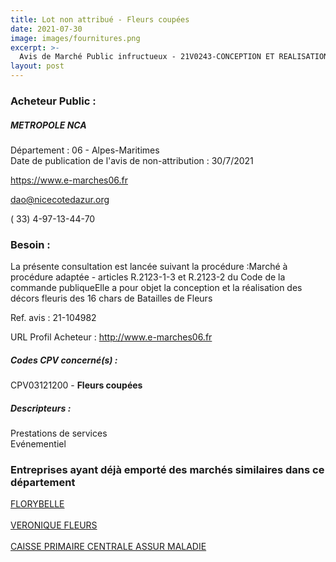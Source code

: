 ```yaml
---
title: Lot non attribué - Fleurs coupées
date: 2021-07-30
image: images/fournitures.png
excerpt: >-
  Avis de Marché Public infructueux - 21V0243-CONCEPTION ET REALISATION DES DECORS FLEURIS DES CHARS DE LA BATAILLE DES FLEURS POUR LE
layout: post
---
```


### Acheteur Public :
##### METROPOLE NCA
Département : 06 - Alpes-Maritimes<br/>
Date de publication de l'avis de non-attribution : 30/7/2021


https://www.e-marches06.fr

dao@nicecotedazur.org

( 33) 4-97-13-44-70
### Besoin :

La présente consultation est lancée suivant la procédure :Marché à procédure adaptée - articles R.2123-1-3 et R.2123-2 du Code de la commande publiqueElle a pour objet la conception et la réalisation des décors fleuris des 16 chars de Batailles de Fleurs

Ref. avis : 21-104982

URL Profil Acheteur : http://www.e-marches06.fr

##### Codes CPV concerné(s) :
CPV03121200 - **Fleurs coupées** <br/>

##### Descripteurs :
Prestations de services <br/>
Evénementiel <br/>

### Entreprises ayant déjà emporté des marchés similaires dans ce département
<a href="/entreprise-550/siren-351006242">FLORYBELLE</a><br/><br/>
<a href="/entreprise-551/siren-378920102">VERONIQUE FLEURS</a><br/><br/>
<a href="/entreprise-575/siren-782885735">CAISSE PRIMAIRE CENTRALE ASSUR MALADIE</a><br/><br/>
